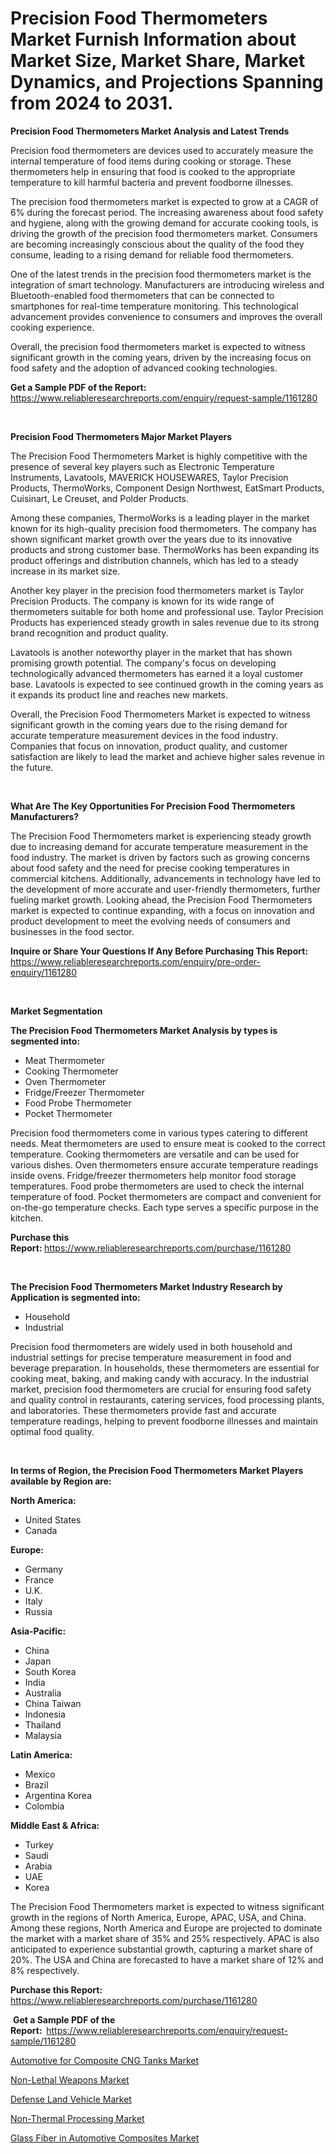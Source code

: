 <p><h1>Precision Food Thermometers Market Furnish Information about Market Size, Market Share, Market Dynamics, and Projections Spanning from 2024 to 2031.</h1></p><p><strong>Precision Food Thermometers Market Analysis and Latest Trends</strong></p>
<p><p>Precision food thermometers are devices used to accurately measure the internal temperature of food items during cooking or storage. These thermometers help in ensuring that food is cooked to the appropriate temperature to kill harmful bacteria and prevent foodborne illnesses.</p><p>The precision food thermometers market is expected to grow at a CAGR of 6% during the forecast period. The increasing awareness about food safety and hygiene, along with the growing demand for accurate cooking tools, is driving the growth of the precision food thermometers market. Consumers are becoming increasingly conscious about the quality of the food they consume, leading to a rising demand for reliable food thermometers.</p><p>One of the latest trends in the precision food thermometers market is the integration of smart technology. Manufacturers are introducing wireless and Bluetooth-enabled food thermometers that can be connected to smartphones for real-time temperature monitoring. This technological advancement provides convenience to consumers and improves the overall cooking experience.</p><p>Overall, the precision food thermometers market is expected to witness significant growth in the coming years, driven by the increasing focus on food safety and the adoption of advanced cooking technologies.</p></p>
<p><strong>Get a Sample PDF of the Report:&nbsp;</strong> <a href="https://www.reliableresearchreports.com/enquiry/request-sample/1161280">https://www.reliableresearchreports.com/enquiry/request-sample/1161280</a></p>
<p>&nbsp;</p>
<p><strong>Precision Food Thermometers Major Market Players</strong></p>
<p><p>The Precision Food Thermometers Market is highly competitive with the presence of several key players such as Electronic Temperature Instruments, Lavatools, MAVERICK HOUSEWARES, Taylor Precision Products, ThermoWorks, Component Design Northwest, EatSmart Products, Cuisinart, Le Creuset, and Polder Products.</p><p>Among these companies, ThermoWorks is a leading player in the market known for its high-quality precision food thermometers. The company has shown significant market growth over the years due to its innovative products and strong customer base. ThermoWorks has been expanding its product offerings and distribution channels, which has led to a steady increase in its market size.</p><p>Another key player in the precision food thermometers market is Taylor Precision Products. The company is known for its wide range of thermometers suitable for both home and professional use. Taylor Precision Products has experienced steady growth in sales revenue due to its strong brand recognition and product quality.</p><p>Lavatools is another noteworthy player in the market that has shown promising growth potential. The company's focus on developing technologically advanced thermometers has earned it a loyal customer base. Lavatools is expected to see continued growth in the coming years as it expands its product line and reaches new markets.</p><p>Overall, the Precision Food Thermometers Market is expected to witness significant growth in the coming years due to the rising demand for accurate temperature measurement devices in the food industry. Companies that focus on innovation, product quality, and customer satisfaction are likely to lead the market and achieve higher sales revenue in the future.</p></p>
<p>&nbsp;</p>
<p><strong>What Are The Key Opportunities For Precision Food Thermometers Manufacturers?</strong></p>
<p><p>The Precision Food Thermometers market is experiencing steady growth due to increasing demand for accurate temperature measurement in the food industry. The market is driven by factors such as growing concerns about food safety and the need for precise cooking temperatures in commercial kitchens. Additionally, advancements in technology have led to the development of more accurate and user-friendly thermometers, further fueling market growth. Looking ahead, the Precision Food Thermometers market is expected to continue expanding, with a focus on innovation and product development to meet the evolving needs of consumers and businesses in the food sector.</p></p>
<p><strong>Inquire or Share Your Questions If Any Before Purchasing This Report:</strong> <a href="https://www.reliableresearchreports.com/enquiry/pre-order-enquiry/1161280">https://www.reliableresearchreports.com/enquiry/pre-order-enquiry/1161280</a></p>
<p>&nbsp;</p>
<p><strong>Market Segmentation</strong></p>
<p><strong>The Precision Food Thermometers Market Analysis by types is segmented into:</strong></p>
<p><ul><li>Meat Thermometer</li><li>Cooking Thermometer</li><li>Oven Thermometer</li><li>Fridge/Freezer Thermometer</li><li>Food Probe Thermometer</li><li>Pocket Thermometer</li></ul></p>
<p><p>Precision food thermometers come in various types catering to different needs. Meat thermometers are used to ensure meat is cooked to the correct temperature. Cooking thermometers are versatile and can be used for various dishes. Oven thermometers ensure accurate temperature readings inside ovens. Fridge/freezer thermometers help monitor food storage temperatures. Food probe thermometers are used to check the internal temperature of food. Pocket thermometers are compact and convenient for on-the-go temperature checks. Each type serves a specific purpose in the kitchen.</p></p>
<p><strong>Purchase this Report:&nbsp;</strong><a href="https://www.reliableresearchreports.com/purchase/1161280">https://www.reliableresearchreports.com/purchase/1161280</a></p>
<p>&nbsp;</p>
<p><strong>The Precision Food Thermometers Market Industry Research by Application is segmented into:</strong></p>
<p><ul><li>Household</li><li>Industrial</li></ul></p>
<p><p>Precision food thermometers are widely used in both household and industrial settings for precise temperature measurement in food and beverage preparation. In households, these thermometers are essential for cooking meat, baking, and making candy with accuracy. In the industrial market, precision food thermometers are crucial for ensuring food safety and quality control in restaurants, catering services, food processing plants, and laboratories. These thermometers provide fast and accurate temperature readings, helping to prevent foodborne illnesses and maintain optimal food quality.</p></p>
<p>&nbsp;</p>
<p><strong>In terms of Region, the Precision Food Thermometers Market Players available by Region are:</strong></p>
<p>
    <p> <strong> North America: </strong>
        <ul>
            <li>United States</li>
            <li>Canada</li>
        </ul>
        </p> 
    <p> <strong> Europe: </strong>
        <ul>
            <li>Germany</li>
            <li>France</li>
            <li>U.K.</li>
            <li>Italy</li>
            <li>Russia</li>
        </ul>
        </p> 
    <p> <strong> Asia-Pacific: </strong>
        <ul>
            <li>China</li>
            <li>Japan</li>
            <li>South Korea</li>
            <li>India</li>
            <li>Australia</li>
            <li>China Taiwan</li>
            <li>Indonesia</li>
            <li>Thailand</li>
            <li>Malaysia</li>
        </ul>
        </p> 
    <p> <strong> Latin America: </strong>
        <ul>
            <li>Mexico</li>
            <li>Brazil</li>
            <li>Argentina Korea</li>
            <li>Colombia</li>
        </ul>
        </p> 
    <p> <strong> Middle East & Africa: </strong>
        <ul>
            <li>Turkey</li>
            <li>Saudi</li>
            <li>Arabia</li>
            <li>UAE</li>
            <li>Korea</li>
        </ul>
    </p>
    </p>
<p><p>The Precision Food Thermometers market is expected to witness significant growth in the regions of North America, Europe, APAC, USA, and China. Among these regions, North America and Europe are projected to dominate the market with a market share of 35% and 25% respectively. APAC is also anticipated to experience substantial growth, capturing a market share of 20%. The USA and China are forecasted to have a market share of 12% and 8% respectively.</p></p>
<p><strong>Purchase this Report: </strong><a href="https://www.reliableresearchreports.com/purchase/1161280">https://www.reliableresearchreports.com/purchase/1161280</a></p>
<p>&nbsp;<strong>Get a Sample PDF of the Report:&nbsp;&nbsp;</strong><a href="https://www.reliableresearchreports.com/enquiry/request-sample/1161280">https://www.reliableresearchreports.com/enquiry/request-sample/1161280</a></p>
<p><strong></strong></p>
<p><p><a href="https://github.com/ruddyyedelwadw/Market-Research-Report-List-1/blob/main/automotive-for-composite-cng-tanks-market.md">Automotive for Composite CNG Tanks Market</a></p><p><a href="https://github.com/juniordelafrance/Market-Research-Report-List-1/blob/main/non-lethal-weapons-market.md">Non-Lethal Weapons Market</a></p><p><a href="https://github.com/FassouRP/Market-Research-Report-List-3/blob/main/defense-land-vehicle-market.md">Defense Land Vehicle Market</a></p><p><a href="https://github.com/jaidynmorantestelletmjzya/Market-Research-Report-List-1/blob/main/non-thermal-processing-market.md">Non-Thermal Processing Market</a></p><p><a href="https://github.com/rahu1506/Market-Research-Report-List-2/blob/main/glass-fiber-in-automotive-composites-market.md">Glass Fiber in Automotive Composites Market</a></p></p>